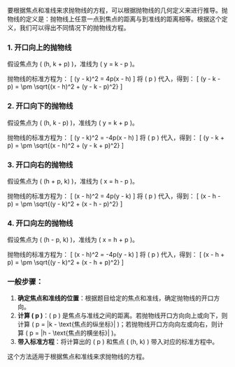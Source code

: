 要根据焦点和准线来求抛物线的方程，可以根据抛物线的几何定义来进行推导。抛物线的定义是：抛物线上任意一点到焦点的距离与到准线的距离相等。根据这个定义，我们可以得出不同情况下的抛物线方程。

### 1. 开口向上的抛物线

假设焦点为 \( (h, k + p) \)，准线为 \( y = k - p \)。

抛物线的标准方程为：
\[
(y - k)^2 = 4p(x - h)
\]
将 \( p \) 代入，得到：
\[
(y - k - p) = \pm \sqrt{(x - h)^2 + (y - k - p)^2}
\]

### 2. 开口向下的抛物线

假设焦点为 \( (h, k - p) \)，准线为 \( y = k + p \)。

抛物线的标准方程为：
\[
(y - k)^2 = -4p(x - h)
\]
将 \( p \) 代入，得到：
\[
(y - k + p) = \pm \sqrt{(x - h)^2 + (y - k + p)^2}
\]

### 3. 开口向右的抛物线

假设焦点为 \( (h + p, k) \)，准线为 \( x = h - p \)。

抛物线的标准方程为：
\[
(x - h)^2 = 4p(y - k)
\]
将 \( p \) 代入，得到：
\[
(x - h - p) = \pm \sqrt{(y - k)^2 + (x - h - p)^2}
\]

### 4. 开口向左的抛物线

假设焦点为 \( (h - p, k) \)，准线为 \( x = h + p \)。

抛物线的标准方程为：
\[
(x - h)^2 = -4p(y - k)
\]
将 \( p \) 代入，得到：
\[
(x - h + p) = \pm \sqrt{(y - k)^2 + (x - h + p)^2}
\]

### 一般步骤：

1. **确定焦点和准线的位置**：根据题目给定的焦点和准线，确定抛物线的开口方向。
2. **计算 \( p \)**：\( p \) 是焦点与准线之间的距离。若抛物线开口方向向上或向下，则计算 \( p = |k - \text{焦点的纵坐标}| \)；若抛物线开口方向向左或向右，则计算 \( p = |h - \text{焦点的横坐标}| \)。
3. **带入标准方程**：将计算出的 \( p \) 和焦点 \( (h, k) \) 带入对应的标准方程中。

这个方法适用于根据焦点和准线来求抛物线的方程。